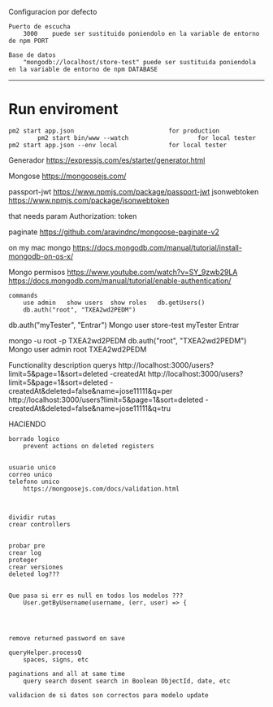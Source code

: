 Configuracion por defecto

    Puerto de escucha
        3000    puede ser sustituido poniendolo en la variable de entorno de npm PORT

    Base de datos
        "mongodb://localhost/store-test" puede ser sustituida poniendola en la variable de entorno de npm DATABASE



--------
# Run enviroment
    pm2 start app.json                          for production
            pm2 start bin/www --watch                   for local tester
    pm2 start app.json --env local              for local tester




Generador
    https://expressjs.com/es/starter/generator.html

Mongose
    https://mongoosejs.com/




passport-jwt
    https://www.npmjs.com/package/passport-jwt
jsonwebtoken
    https://www.npmjs.com/package/jsonwebtoken

that needs param 
    Authorization: token


paginate
    https://github.com/aravindnc/mongoose-paginate-v2





on my mac
    mongo
        https://docs.mongodb.com/manual/tutorial/install-mongodb-on-os-x/



Mongo permisos
	https://www.youtube.com/watch?v=SY_9zwb29LA
	https://docs.mongodb.com/manual/tutorial/enable-authentication/
    
    commands
        use admin   show users  show roles   db.getUsers()
        db.auth("root", "TXEA2wd2PEDM")



db.auth("myTester", "Entrar")
Mongo user store-test
	myTester
	Entrar

mongo -u root -p TXEA2wd2PEDM
db.auth("root", "TXEA2wd2PEDM")
Mongo user admin
	root
	TXEA2wd2PEDM











Functionality description
    querys
        http://localhost:3000/users?limit=5&page=1&sort=deleted -createdAt
        http://localhost:3000/users?limit=5&page=1&sort=deleted -createdAt&deleted=false&name=jose11111&q=per
        http://localhost:3000/users?limit=5&page=1&sort=deleted -createdAt&deleted=false&name=jose11111&q=tru







HACIENDO






    borrado logico
        prevent actions on deleted registers

    
    usuario unico
    correo unico
    telefono unico
        https://mongoosejs.com/docs/validation.html
    


    dividir rutas
    crear controllers


    probar pre
    crear log
    proteger
    crear versiones
    deleted log???


    Que pasa si err es null en todos los modelos ???
        User.getByUsername(username, (err, user) => {




    remove returned password on save

    queryHelper.processQ 
        spaces, signs, etc

    paginations and all at same time
        query search dosent search in Boolean DbjectId, date, etc

    validacion de si datos son correctos para modelo update


